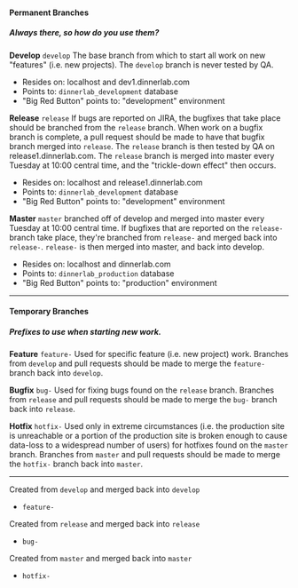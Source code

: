 #### Permanent Branches
##### Always there, so how do you use them?

**Develop** `develop`
The base branch from which to start all work on new "features" (i.e. new projects). The `develop` branch is never tested by QA.
- Resides on: localhost and dev1.dinnerlab.com
- Points to: `dinnerlab_development` database
- "Big Red Button" points to: "development" environment


**Release** `release`
If bugs are reported on JIRA, the bugfixes that take place should be branched from the `release` branch. When work on a bugfix branch is complete, a pull request should be made to have that bugfix branch merged into `release`. The `release` branch is then tested by QA on release1.dinnerlab.com. The `release` branch is merged into master every Tuesday at 10:00 central time, and the "trickle-down effect" then occurs.
- Resides on: localhost and release1.dinnerlab.com
- Points to: `dinnerlab_development` database
- "Big Red Button" points to: "development" environment

**Master** `master`
branched off of develop and merged into master every Tuesday at 10:00 central time. If bugfixes that are reported on the `release-` branch take place, they're branched from `release-` and merged back into `release-`. `release-` is then merged into master, and back into develop.
- Resides on: localhost and dinnerlab.com
- Points to: `dinnerlab_production` database
- "Big Red Button" points to: "production" environment


---

#### Temporary Branches
##### Prefixes to use when starting new work.

**Feature** `feature-`
Used for specific feature (i.e. new project) work. Branches from `develop` and pull requests should be made to merge the `feature-` branch back into `develop`.

**Bugfix** `bug-`
Used for fixing bugs found on the `release` branch. Branches from `release` and pull requests should be made to merge the `bug-` branch back into `release`.

**Hotfix** `hotfix-`
Used only in extreme circumstances (i.e. the production site is unreachable or a portion of the production site is broken enough to cause data-loss to a widespread number of users) for hotfixes found on the `master` branch. Branches from `master` and pull requests should be made to merge the `hotfix-` branch back into `master`.

---

Created from `develop` and merged back into `develop`
- `feature-`

Created from `release` and merged back into `release`
- `bug-`

Created from `master` and merged back into `master`
- `hotfix-`
